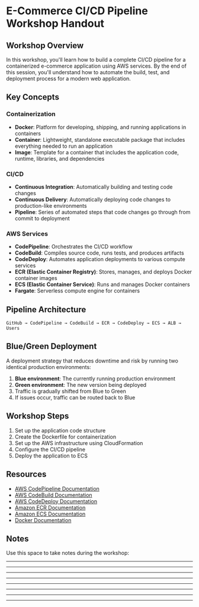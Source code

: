 # E-Commerce CI/CD Pipeline Workshop Handout

## Workshop Overview

In this workshop, you'll learn how to build a complete CI/CD pipeline for a containerized e-commerce application using AWS services. By the end of this session, you'll understand how to automate the build, test, and deployment process for a modern web application.

## Key Concepts

### Containerization
- **Docker**: Platform for developing, shipping, and running applications in containers
- **Container**: Lightweight, standalone executable package that includes everything needed to run an application
- **Image**: Template for a container that includes the application code, runtime, libraries, and dependencies

### CI/CD
- **Continuous Integration**: Automatically building and testing code changes
- **Continuous Delivery**: Automatically deploying code changes to production-like environments
- **Pipeline**: Series of automated steps that code changes go through from commit to deployment

### AWS Services
- **CodePipeline**: Orchestrates the CI/CD workflow
- **CodeBuild**: Compiles source code, runs tests, and produces artifacts
- **CodeDeploy**: Automates application deployments to various compute services
- **ECR (Elastic Container Registry)**: Stores, manages, and deploys Docker container images
- **ECS (Elastic Container Service)**: Runs and manages Docker containers
- **Fargate**: Serverless compute engine for containers

## Pipeline Architecture

```
GitHub → CodePipeline → CodeBuild → ECR → CodeDeploy → ECS → ALB → Users
```

## Blue/Green Deployment

A deployment strategy that reduces downtime and risk by running two identical production environments:
1. **Blue environment**: The currently running production environment
2. **Green environment**: The new version being deployed
3. Traffic is gradually shifted from Blue to Green
4. If issues occur, traffic can be routed back to Blue

## Workshop Steps

1. Set up the application code structure
2. Create the Dockerfile for containerization
3. Set up the AWS infrastructure using CloudFormation
4. Configure the CI/CD pipeline
5. Deploy the application to ECS

## Resources

- [AWS CodePipeline Documentation](https://docs.aws.amazon.com/codepipeline/latest/userguide/welcome.html)
- [AWS CodeBuild Documentation](https://docs.aws.amazon.com/codebuild/latest/userguide/welcome.html)
- [AWS CodeDeploy Documentation](https://docs.aws.amazon.com/codedeploy/latest/userguide/welcome.html)
- [Amazon ECR Documentation](https://docs.aws.amazon.com/AmazonECR/latest/userguide/what-is-ecr.html)
- [Amazon ECS Documentation](https://docs.aws.amazon.com/AmazonECS/latest/developerguide/Welcome.html)
- [Docker Documentation](https://docs.docker.com/)

## Notes

Use this space to take notes during the workshop:

_______________________________________________________________________________

_______________________________________________________________________________

_______________________________________________________________________________

_______________________________________________________________________________

_______________________________________________________________________________

_______________________________________________________________________________

_______________________________________________________________________________

_______________________________________________________________________________
